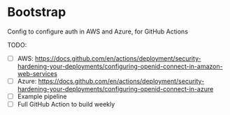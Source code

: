 # Bootstrap

Config to configure auth in AWS and Azure, for GitHub Actions

TODO:
* [ ] AWS: https://docs.github.com/en/actions/deployment/security-hardening-your-deployments/configuring-openid-connect-in-amazon-web-services
* [ ] Azure: https://docs.github.com/en/actions/deployment/security-hardening-your-deployments/configuring-openid-connect-in-azure
* [ ] Example pipeline
* [ ] Full GitHub Action to build weekly
